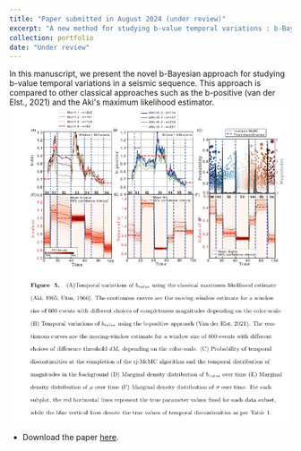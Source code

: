 ```yaml
---
title: "Paper submitted in August 2024 (under review)"
excerpt: "A new method for studying b-value temporal variations : b-Bayesian <br/><img src='/images/preprint.png'>"
collection: portfolio
date: "Under review"
---
```


In this manuscript, we present the novel b-Bayesian approach for studying b-value temporal variations in a seismic sequence. This approach is compared to other classical approaches such as the b-positive (van der Elst., 2021) and the Aki's maximum likelihood estimator. 
<br/><img src='/images/b-Bayesian_synthetics.png'>

* Download the paper [here](/files/Preprint_b_bayesian.pdf).